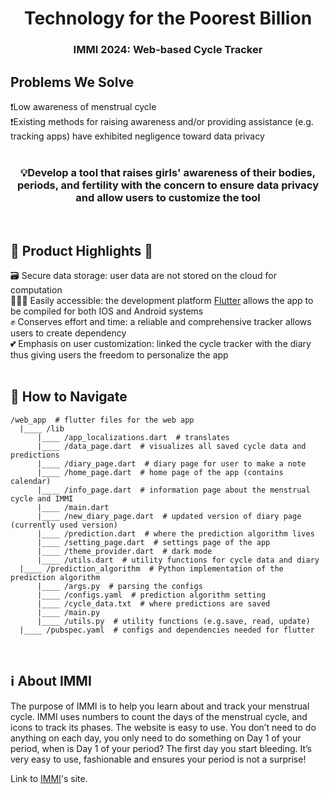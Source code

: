 <h1 align="center">
  Technology for the Poorest Billion
</h1>

<h3 align="center">
  IMMI 2024: Web-based Cycle Tracker
</h3>

## Problems We Solve
❗Low awareness of menstrual cycle <br />
❗Existing methods for raising awareness and/or providing assistance (e.g. tracking apps) have exhibited negligence toward data privacy <br />
<br />

<h3 align="center">
  💡Develop a tool that raises girls' awareness of their bodies, periods, and fertility with the concern to ensure data privacy and allow users to customize the tool
</h3>
<br />

## 🌟 Product Highlights 🌟
🗃 Secure data storage: user data are not stored on the cloud for computation <br />
👨‍👩‍👦 Easily accessible: the development platform [Flutter](https://flutter.dev/) allows the app to be compiled for both IOS and Android  systems <br />
✊ Conserves effort and time: a reliable and comprehensive tracker allows users to create dependency <br />
💕 Emphasis on user customization: linked the cycle tracker with the diary thus giving users the freedom to personalize the app <br />
<br />

## 🚣 How to Navigate
```shell
/web_app  # flutter files for the web app
  |____ /lib
      |____ /app_localizations.dart  # translates
      |____ /data_page.dart  # visualizes all saved cycle data and predictions
      |____ /diary_page.dart  # diary page for user to make a note
      |____ /home_page.dart  # home page of the app (contains calendar)
      |____ /info_page.dart  # information page about the menstrual cycle and IMMI
      |____ /main.dart
      |____ /new_diary_page.dart  # updated version of diary page (currently used version)
      |____ /prediction.dart  # where the prediction algorithm lives
      |____ /setting_page.dart  # settings page of the app
      |____ /theme_provider.dart  # dark mode
      |____ /utils.dart  # utility functions for cycle data and diary
  |____ /prediction_algorithm  # Python implementation of the prediction algorithm
      |____ /args.py  # parsing the configs
      |____ /configs.yaml  # prediction algorithm setting
      |____ /cycle_data.txt  # where predictions are saved
      |____ /main.py
      |____ /utils.py  # utility functions (e.g.save, read, update)
  |____ /pubspec.yaml  # configs and dependencies needed for flutter
```
<br />

## ℹ About IMMI
The purpose of IMMI is to help you learn about and track your menstrual cycle. IMMI uses numbers to count the days of the menstrual cycle, and icons to track its phases. The website is easy to use. You don’t need to do anything on each day, you only need to do something on Day 1 of your period, when is Day 1 of your period? The first day you start bleeding. It’s very easy to use, fashionable and ensures your period is not a surprise! <br />

Link to [IMMI](https://immiwatch.com/)'s site.


